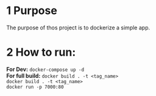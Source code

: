 # 1 Purpose 
The purpose of thos project is to dockerize a simple app.
# 2 How to run:
**For Dev:** `docker-compose up -d`  
**For full build:** `docker build . -t <tag_name>`  
`docker build . -t <tag_name>`  
`docker run -p 7000:80`